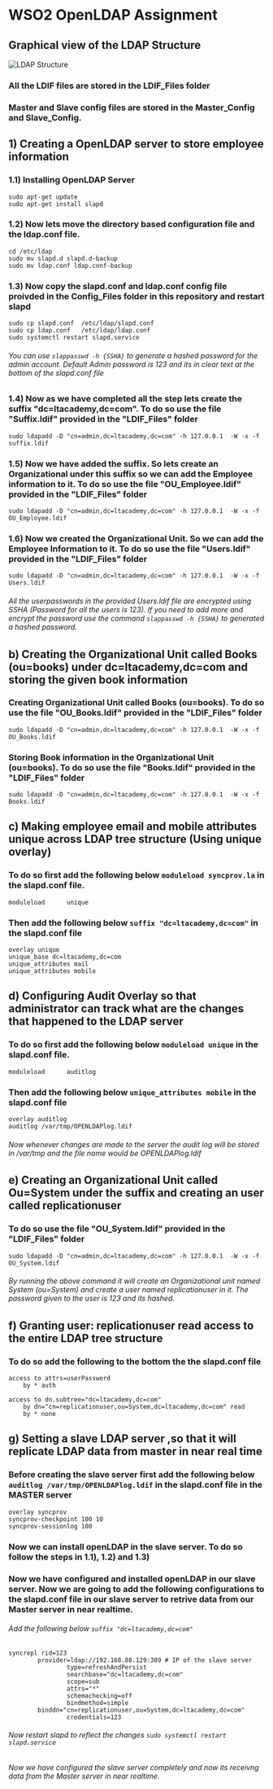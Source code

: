 # WSO2 OpenLDAP Assignment

## Graphical view of the LDAP Structure

![LDAP Structure](https://user-images.githubusercontent.com/75664650/127180429-b1e6f111-5aab-4e57-9cb8-27e4402b61a5.png)

### All the LDIF files are stored in the LDIF_Files folder
### Master and Slave config files are stored in the Master_Config and Slave_Config.


## 1) Creating a OpenLDAP server to store employee information

### 1.1) Installing OpenLDAP Server

```
sudo apt-get update
sudo apt-get install slapd
```

### 1.2) Now lets move the directory based configuration file and the ldap.conf file.

```
cd /etc/ldap
sudo mv slapd.d slapd.d-backup
sudo mv ldap.conf ldap.conf-backup
```

### 1.3) Now copy the slapd.conf and ldap.conf config file proivded in the Config_Files folder in this repository and restart slapd

```
sudo cp slapd.conf  /etc/ldap/slapd.conf
sudo cp ldap.conf   /etc/ldap/ldap.conf
sudo systemctl restart slapd.service
```
###### You can use ```slappasswd -h {SSHA}``` to generate a hashed password for the admin account. Default Admin password is 123 and its in clear text at the bottom of the slapd.conf file

### 1.4) Now as we have completed all the step lets create the suffix "dc=ltacademy,dc=com". To do so use the file "Suffix.ldif" provided in the "LDIF_Files" folder 

```
sudo ldapadd -D "cn=admin,dc=ltacademy,dc=com" -h 127.0.0.1  -W -x -f suffix.ldif
```

### 1.5) Now we have added the suffix. So lets create an Organizational under this suffix so we can add the Employee information to it. To do so use the file "OU_Employee.ldif" provided in the "LDIF_Files" folder

```
sudo ldapadd -D "cn=admin,dc=ltacademy,dc=com" -h 127.0.0.1  -W -x -f OU_Employee.ldif
```

### 1.6) Now we created the Organizational Unit. So we can add the Employee Information to it. To do so use the file "Users.ldif" provided in the "LDIF_Files" folder

```
sudo ldapadd -D "cn=admin,dc=ltacademy,dc=com" -h 127.0.0.1  -W -x -f Users.ldif
```

###### All the userpasswords in the provided Users.ldif file are encrypted using SSHA (Password for all the users is 123). If you need to add more and encrypt the password use the command ```slappasswd -h {SSHA}``` to generated a hashed password.

## b) Creating the Organizational Unit called Books (ou=books) under dc=ltacademy,dc=com  and storing the given book information

### Creating Organizational Unit called Books (ou=books). To do so use the file "OU_Books.ldif" provided in the "LDIF_Files" folder

```
sudo ldapadd -D "cn=admin,dc=ltacademy,dc=com" -h 127.0.0.1  -W -x -f OU_Books.ldif
```

### Storing Book information in the Organizational Unit (ou=books). To do so use the file "Books.ldif" provided in the "LDIF_Files" folder

```
sudo ldapadd -D "cn=admin,dc=ltacademy,dc=com" -h 127.0.0.1  -W -x -f Books.ldif
```

## c) Making employee email and mobile attributes unique across LDAP tree structure (Using unique overlay)

### To do so first add the following below ```moduleload syncprov.la``` in the slapd.conf file.

```
moduleload      unique
```

### Then add the following below ```suffix "dc=ltacademy,dc=com"``` in the slapd.conf file

```
overlay unique
unique_base dc=ltacademy,dc=com
unique_attributes mail
unique_attributes mobile
```

## d) Configuring Audit Overlay so that administrator can track what are the changes that happened to the LDAP server

### To do so first add the following below ```moduleload unique``` in the slapd.conf file.

```
moduleload      auditlog
```

### Then add the following below ```unique_attributes mobile``` in the slapd.conf file

```
overlay auditlog
auditlog /var/tmp/OPENLDAPlog.ldif
```

###### Now whenever changes are made to the server the audit log will be stored in /var/tmp and the file name would be OPENLDAPlog.ldif

## e) Creating an Organizational Unit called Ou=System under the suffix and creating an user called replicationuser

### To do so use the file "OU_System.ldif" provided in the "LDIF_Files" folder

```
sudo ldapadd -D "cn=admin,dc=ltacademy,dc=com" -h 127.0.0.1  -W -x -f OU_System.ldif
```
###### By running the above command it will create an Organizational unit named System (ou=System) and create a user named replicationuser in it. The password given to the user is 123 and its hashed.

## f) Granting user: replicationuser read access to the entire LDAP tree structure

### To do so add the following to the bottom the the slapd.conf file

```
access to attrs=userPassword
	by * auth

access to dn.subtree="dc=ltacademy,dc=com"
	by dn="cn=replicationuser,ou=System,dc=ltacademy,dc=com" read
	by * none
 ```
 
 ## g) Setting a slave LDAP server ,so that it will replicate LDAP data from master in near real time
 
 ### Before creating the slave server first add the following below  ```auditlog /var/tmp/OPENLDAPlog.ldif``` in the slapd.conf file in the MASTER server
 
 ```
overlay syncprov
syncprov-checkpoint 100 10
syncprov-sessionlog 100
```

### Now we can install openLDAP in the slave server. To do so follow the steps in 1.1), 1.2) and 1.3)

### Now we have configured and installed openLDAP in our slave server. Now we are going to add the following configurations to the slapd.conf file in our slave server to retrive data from our Master server in near realtime.

###### Add the following below ```suffix "dc=ltacademy,dc=com"```

```
syncrepl rid=123
		provider=ldap://192.168.88.129:389 # IP of the slave server
                type=refreshAndPersist
                searchbase="dc=ltacademy,dc=com"
                scope=sub
                attrs="*"
                schemachecking=off
                bindmethod=simple
		binddn="cn=replicationuser,ou=System,dc=ltacademy,dc=com"             
                credentials=123
```

###### Now restart slapd to reflect the changes ```sudo systemctl restart slapd.service```

###### Now we have configured the slave server completely and now its receivng data from the Master server in near realtime.







